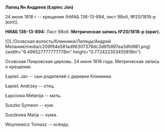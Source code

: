 **Лапец Ян Андреев (Łapiec Jan)**

24 июня 1818 г -- крещение (НИАБ 136-13-894, лист 98об, №20/1818-р
(коп)).

**НИАБ 136-13-894:** Лист 98об. **Метрическая запись №20/1818-р
(ориг).**

![](./Осовская волость/Клинники/Лапецы/Андрей Мелания/media/c209f94e581ad96307379dc3d6f5897ea3dfd981.png){width="6.496527777777778in"
height="0.772422353455818in"}

Осовская Покровская церковь. 24 июня 1818 года. Метрическая запись о
крещении.

Łapieć Jan -- сын родителей с деревни Клинники.

Łapieć Andrzey -- отец.

Łapciowa Mełanija -- мать.

Suszko Symeon -- кум.

Suszkowa Marja -- кума.

Woyniewicz Tomasz -- ксёндз.
